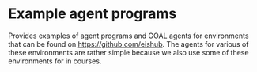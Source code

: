 Example agent programs
======================

Provides examples of agent programs and GOAL agents for environments that can be found on https://github.com/eishub. The agents for various of these environments are rather simple because we also use some of these environments for in courses.
